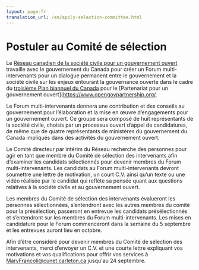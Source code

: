 ```yaml
---
layout: page-fr
translation_url: /en/apply-selection-committee.html
---
```

# Postuler au Comité de sélection

Le [Réseau canadien de la société civile pour un gouvernement ouvert](http://www.opengovdialogue.ca/fr/) travaille avec le gouvernement du Canada pour créer un Forum multi-intervenants pour un dialogue permanent entre le gouvernement et la société civile sur les enjeux entourant la gouvernance ouverte dans le cadre du [troisième Plan biannuel du Canada](http://ouvert.canada.ca/fr/contenu/troisieme-plan-biannuel-partenariat-gouvernement-ouvert) pour le [Partenariat pour un gouvernement ouvert](https://www.opengovpartnership.org/.

Le Forum multi-intervenants donnera une contribution et des conseils au gouvernement pour l’élaboration et la mise en œuvre d’engagements pour un gouvernement ouvert. Ce groupe sera composé de huit représentants de la société civile, choisis par un processus ouvert d’appel de candidatures, de même que de quatre représentants de ministères du gouvernement du Canada impliqués dans des activités du gouvernement ouvert.

Le Comité directeur par intérim du Réseau recherche des personnes pour agir en tant que membre du Comité de sélection des intervenants afin d’examiner les candidats sélectionnés pour devenir membres du Forum multi-intervenants. Les candidats au Forum multi-intervenants devront soumettre une lettre de motivation, un court C.V. ainsi qu’un texte ou une vidéo réalisée par le candidat qui reflète sa pensée quant aux questions relatives à la société civile et au gouvernement ouvert.

Les membres du Comité de sélection des intervenants évalueront les personnes sélectionnées, s’entendront avec les autres membres du comité pour la présélection, passeront en entrevue les candidats présélectionnés et s’entendront sur les membres du Forum multi-intervenants. Les mises en candidature pour le Forum commenceront dans la semaine du 5 septembre et les entrevues auront lieu en octobre.

Afin d’être considéré pour devenir membres du Comité de sélection des intervenants, merci d’envoyer un C.V. et une courte lettre expliquant vos motivations et vos qualifications pour offrir vos services à [MaryFrancoli@cunet.carleton.ca](mailto:MaryFrancoli@cunet.carleton.ca) jusqu'au 24 septembre.

